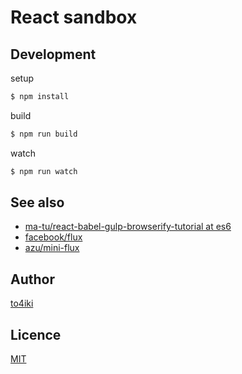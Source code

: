 React sandbox
=============

## Development

setup

```sh
$ npm install
```

build

```sh
$ npm run build
```

watch

```sh
$ npm run watch
```

## See also
- [ma-tu/react-babel-gulp-browserify-tutorial at es6](https://github.com/ma-tu/react-babel-gulp-browserify-tutorial/tree/es6)
- [facebook/flux](https://github.com/facebook/flux/)
- [azu/mini-flux](https://github.com/azu/mini-flux)

## Author

[to4iki](https://github.com/to4iki)

## Licence

[MIT](http://to4iki.mit-license.org/)

[license-url]: http://to4iki.mit-license.org/
[license-image]: http://img.shields.io/badge/license-MIT-brightgreen.svg

